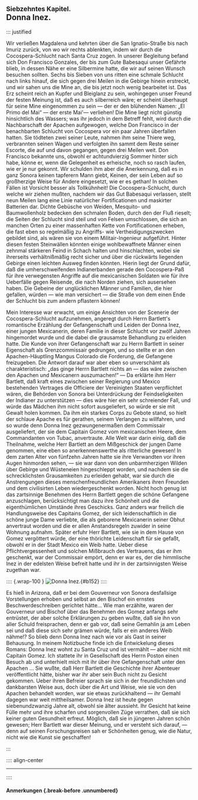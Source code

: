## <small>Siebzehntes Kapitel.</small><br />Donna Inez.

::: justified

Wir verließen Magdalena und kehrten über die San Ignatio-Straße bis nach Imuriz
zurück, von wo wir rechts ablenkten, indem wir durch die Cocospera-Schlucht nach
Santa Cruz zogen. In unserer Begleitung befand sich Don Francisco Gonzales, der
bis zum Gute Babesaqui unser Gefährte blieb, in dessen Nähe er eine Silbermine
hatte, die wir auf seinen Wunsch besuchen sollten. Sechs bis Sieben von uns
ritten eine schmale Schlucht nach links hinauf, die sich gegen drei Meilen in
die Gebirge hinein erstreckt, und wir sahen uns die Mine an, die bis jetzt noch
wenig bearbeitet ist. Das Erz scheint reich an Kupfer und Bleiglanz zu sein,
wohingegen unser Freund der festen Meinung ist, daß es auch silberreich wäre; er
scheint überhaupt für seine Mine eingenommen zu sein — der er den blühenden
Namen: „El Primo del Mai“ — der erste Mai'— verliehen! Die Mine liegt nicht
günstig hinsichtlich des Wassers; was ihr jedoch in dem Betreff fehlt, wird
durch die Nachbarschaft der Apachen aufgewogen, welche Don Francisco in der
benachbarten Schlucht von Cocospera vor ein paar Jahren überfallen hatten. Sie
tödteten zwei seiner Leute, nahmen ihm seine Thiere weg, verbrannten seinen
Wagen und verfolgten ihn sammt dem Reste seiner Escorte, die auf und davon
gegangen, gegen drei Meilen weit. Don Francisco bekannte uns, obwohl er
achtundvierzig Sommer hinter sich habe, könne er, wenn die Gelegenheit es
erheische, noch so rasch laufen, wie er je nur gekonnt. Wir schulden ihm aber
die Anerkennung, daß es in ganz Sonora keinen tapferern Mann giebt, Keinen, der
sein Leben auf so großherzige Weise für Andere eingesetzt, wie er es gethan! In
solchen Fällen ist Vorsicht besser als Tollkühnheit! Die Cocospera-Schlucht,
durch welche wir ziehen mußten, nachdem wir das Gut Babesaqui verlassen, stellt
neun Meilen lang eine Linie natürlicher Fortificationen und maskirter Batterien
dar. Dichte Gebüsche von Weiden, Mesquito- und Baumwollenholz bedecken den
schmalen Boden, durch den der Fluß rieselt; die Seiten der Schlucht sind steil
und von Felsen umschlossen, die sich an manchen Orten zu einer massenhaften
Kette von Fortificationen erheben, die fast eben so regelmäßig zu Angriffs- wie
Vertheidigungszwecken gebildet sind, als wären sie von einem Militair-Ingenieur
aufgeführt. Hinter diesen festen Steinwällen könnten einige wohlbewaffnete
Männer einen zehnmal stärkeren Feind in Schach halten und hinschlachten, wobei
sie ihrerseits verhältnißmäßig recht sicher und über die rückwärts liegenden
Gebirge einen leichten Ausweg finden könnten. Hierin liegt der Grund dafür, daß
die umherschweifenden Indianerbanden gerade den Cocospera-Paß für ihre
verwegensten Angriffe auf die mexicanischen Soldaten wie für ihre Ueberfälle
gegen Reisende, die nach Norden ziehen, sich ausersehen haben. Die Gebeine der
unglücklichen Männer und Familien, die hier gefallen, würden — wie man
versichert — die Straße von dem einen Ende der Schlucht bis zum andern pflastern
können!

Mein Interesse war erwacht, um einige Ansichten von der Scenerie der
Cocospera-Schlucht aufzunehmen, angeregt durch Herrn Bartlett's romantische
Erzählung der Gefangenschaft und Leiden der Donna Inez, einer jungen
Mexicanerin, deren Familie in dieser Schlucht vor zwölf Jahren hingemordet wurde
und die dabei die grausamste Behandlung zu erleiden hatte. Die Kunde von ihrer
Gefangenschaft war zu Herrn Bartlett in seiner Eigenschaft als Grenzcommissair
gedrungen, und so stellte er an den Apachen-Häuptling Mangus Colorado die
Forderung, die Gefangene freizugeben. Die Antwort darauf war aber eben so
unverschämt als charakteristisch: „das ginge Herrn Bartlett nichts an — das wäre
zwischen den Apachen und Mexicanern auszumachen!“ — Da erklärte ihm Herr
Bartlett, daß kraft eines zwischen seiner Regierung und Mexico bestehenden
Vertrages die Officiere der Vereinigten Staaten verpflichtet wären, die Behörden
von Sonora bei Unterdrückung der Feindseligkeiten der Indianer zu unterstützen —
dies wäre hier ein sehr schreiender Fall, und würde das Mädchen ihm nicht sofort
ausgeliefert, so würde er sie mit Gewalt holen kommen. Da ihm ein starkes Corps
zu Gebote stand, so hielt der schlaue Apache es für gerathen, seinem Verlangen
zu willfahren, und so wurde denn Donna Inez gezwungenermaßen dem Commissair
ausgeliefert, der sie dem Capitain Gomez vom mexicanischen Heere, dem
Commandanten von Tubac, anvertraute. Alle Welt war darin einig, daß die
Theilnahme, welche Herr Bartlett an dem Mißgeschick der jungen Dame genommen,
eine eben so anerkennenswerthe als ritterliche gewesen! In dem zarten Alter von
fünfzehn Jahren hatte sie ihre Verwandten vor ihren Augen hinmorden sehen, — sie
war dann von den unbarmherzigen Wilden über Gebirge und Wüsteneien hingeschleppt
worden, und nachdem sie die schrecklichsten Grausamkeiten zu erleiden gehabt,
war sie durch die Anstrengungen dieses menschenfreundlichen Amerikaners ihren
Freunden und dem civilisirten Leben wiedergeschenkt worden. Nicht hoch genug ist
das zartsinnige Benehmen des Herrn Bartlett gegen die schöne Gefangene
anzuschlagen, berücksichtigt man dazu ihre Schönheit und die eigenthümlichen
Umstände ihres Geschicks. Ganz anders war freilich die Handlungsweise des
Capitains Gomez, der sich leidenschaftlich in die schöne junge Dame verliebte,
die als geborene Mexicanerin seiner Obhut anvertraut worden und die er allen
Anstandsregeln zuwider in seine Wohnung aufnahm. Später erfuhr Herr Bartlett,
wie sie in dem Hause von Gomez vergöttert würde, der eine thörichte Leidenschaft
für sie gefaßt, obwohl er in der Stadt Mexico ein Weib hatte. Ueber diese
Pflichtvergessenheit und solchen Mißbrauch des Vertrauens, das er ihm geschenkt,
war der Commissair empört, denn er war es, der die himmlische Inez in der
edelsten Weise befreit hatte und ihr in der zartsinnigsten Weise zugethan war.

:::: {.wrap-100 }
![Donna Inez.](Abenteuer_im_Apachenlande_0152.jpg "Donna Inez."){#b152}
::::

Es hieß in Arizona, daß er bei dem Gouverneur von Sonora desfallsige
Vorstellungen erhoben und selbst an den Bischof ein ernstes Beschwerdeschreiben
gerichtet hätte... Wie man erzählte, waren der Gouverneur und Bischof über das
Benehmen des Gomez anfangs sehr entrüstet, der aber solche Erklärungen zu geben
wußte, daß sie ihn von aller Schuld freisprachen, denn er gab vor, daß seine
Gemahlin ja am Leben sei und daß diese sich sehr grämen würde, falls er ein
anderes Weib nähme!? So blieb denn Donna Inez nach wie vor als Gast in seiner
Behausung. In meinem Notizbuche finde ich die Entwickelung dieses Romans: Donna
Inez wohnt zu Santa Cruz und ist vermählt — aber nicht mit Capitain Gomez. Ich
stattete ihr in Gesellschaft des Herrn Poston einen Besuch ab und unterhielt
mich mit ihr über ihre Gefangenschaft unter den Apachen ... Sie wußte, daß Herr
Bartlett die Geschichte ihrer Abenteuer veröffentlicht hätte, bisher war ihr
aber sein Buch nicht zu Gesicht gekommen. Ueber ihren Befreier sprach sie sich
in der freundlichsten und dankbarsten Weise aus, doch über die Art und Weise,
wie sie von den Apachen behandelt worden, war sie etwas zurückhaltend — ihr
Gemahl dagegen war weit mittheilsamer. Donna Inez ist heute gegen
siebenundzwanzig Jahre alt, obwohl sie älter aussieht. Ihr Gesicht hat keine
Fülle mehr und ihre scharfen und sorgenvollen Züge verrathen, daß sie sich
keiner guten Gesundheit erfreut. Möglich, daß sie in jüngeren Jahren schön
gewesen; Herr Bartlett war dieser Meinung, und er versteht sich darauf, — denn
auf seinen Forschungsreisen sah er Schönheiten genug, wie die Natur, nicht wie
die Kunst sie geschaffen!

:::

:::: align-center
****
::::

#### **Anmerkungen** {.break-before .unnumbered}
